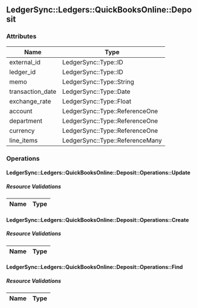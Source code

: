## LedgerSync::Ledgers::QuickBooksOnline::Deposit

### Attributes

| Name | Type |
| ---- | ---- |
| external_id | LedgerSync::Type::ID |
| ledger_id | LedgerSync::Type::ID |
| memo | LedgerSync::Type::String |
| transaction_date | LedgerSync::Type::Date |
| exchange_rate | LedgerSync::Type::Float |
| account | LedgerSync::Type::ReferenceOne |
| department | LedgerSync::Type::ReferenceOne |
| currency | LedgerSync::Type::ReferenceOne |
| line_items | LedgerSync::Type::ReferenceMany |


### Operations

#### LedgerSync::Ledgers::QuickBooksOnline::Deposit::Operations::Update

##### Resource Validations

| Name | Type |
| ---- | ---- |
#### LedgerSync::Ledgers::QuickBooksOnline::Deposit::Operations::Create

##### Resource Validations

| Name | Type |
| ---- | ---- |
#### LedgerSync::Ledgers::QuickBooksOnline::Deposit::Operations::Find

##### Resource Validations

| Name | Type |
| ---- | ---- |
